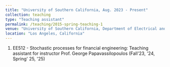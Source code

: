 ```yaml
---
title: "University of Southern California, Aug. 2023 - Present"
collection: teaching
type: "Teaching assistant"
permalink: /teaching/2015-spring-teaching-1
venue: "University of Southern California, Department of Electrical and Computer Engineering"
location: "Los Angeles, California"
---
```


1. EE512 - Stochastic processes for financial engineering: Teaching assistant for instructor Prof. George Papavassilopoulos (Fall'23, '24, Spring' 25, '25)
